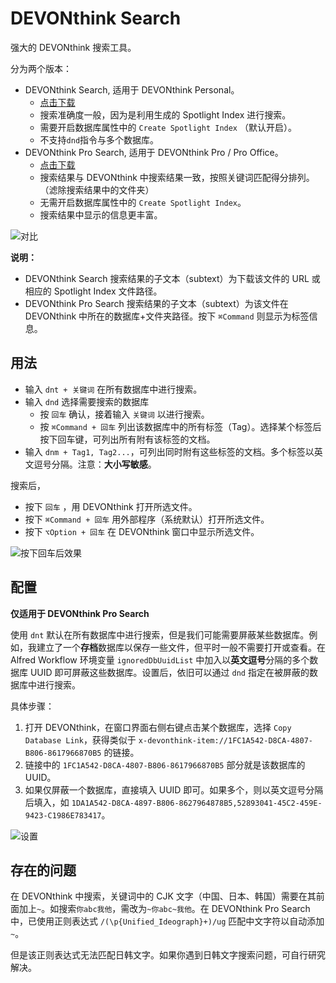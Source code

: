 # DEVONthink Search

强大的 DEVONthink 搜索工具。

分为两个版本：

- DEVONthink Search, 适用于 DEVONthink Personal。
    - [点击下载](https://github.com/mpco/AlfredWorkflow-DEVONthink-Search/releases/download/3.0/DEVONthink.Search.alfredworkflow)
    - 搜索准确度一般，因为是利用生成的 Spotlight Index 进行搜索。
    - 需要开启数据库属性中的 `Create Spotlight Index` （默认开启）。
    - 不支持`dnd`指令与多个数据库。
- DEVONthink Pro Search, 适用于 DEVONthink Pro / Pro Office。
    - [点击下载](https://github.com/mpco/AlfredWorkflow-DEVONthink-Search/releases)
    - 搜索结果与 DEVONthink 中搜索结果一致，按照关键词匹配得分排列。（滤除搜索结果中的文件夹）
    - 无需开启数据库属性中的 `Create Spotlight Index`。
    - 搜索结果中显示的信息更丰富。

![对比](https://user-images.githubusercontent.com/3690653/48790858-3f872c00-ed2b-11e8-8ae6-683ce19cc597.png)

**说明：**

- DEVONthink Search 搜索结果的子文本（subtext）为下载该文件的 URL 或相应的 Spotlight Index 文件路径。
- DEVONthink Pro Search 搜索结果的子文本（subtext）为该文件在 DEVONthink 中所在的数据库+文件夹路径。按下 `⌘Command` 则显示为标签信息。


## 用法

- 输入 `dnt + 关键词` 在所有数据库中进行搜索。
- 输入 `dnd` 选择需要搜索的数据库
    - 按 `回车` 确认，接着输入 `关键词` 以进行搜索。
    - 按 `⌘Command + 回车` 列出该数据库中的所有标签（Tag）。选择某个标签后按下回车键，可列出所有附有该标签的文档。
- 输入 `dnm + Tag1, Tag2...`，可列出同时附有这些标签的文档。多个标签以英文逗号分隔。注意：**大小写敏感**。

搜索后，

* 按下 `回车` ，用 DEVONthink 打开所选文件。
* 按下 `⌘Command + 回车` 用外部程序（系统默认）打开所选文件。
* 按下 `⌥Option + 回车` 在 DEVONthink 窗口中显示所选文件。

![按下回车后效果](https://user-images.githubusercontent.com/3690653/48790940-73625180-ed2b-11e8-89dc-6bf4f6b9e72a.png)

## 配置

**仅适用于 DEVONthink Pro Search**

使用 `dnt` 默认在所有数据库中进行搜索，但是我们可能需要屏蔽某些数据库。例如，我建立了一个**存档**数据库以保存一些文件，但平时一般不需要打开或查看。在 Alfred Workflow 环境变量 `ignoredDbUuidList` 中加入以**英文逗号**分隔的多个数据库 UUID 即可屏蔽这些数据库。设置后，依旧可以通过 `dnd` 指定在被屏蔽的数据库中进行搜索。

具体步骤：

1. 打开 DEVONthink，在窗口界面右侧右键点击某个数据库，选择 `Copy Database Link`，获得类似于 `x-devonthink-item://1FC1A542-D8CA-4807-B806-8617966870B5` 的链接。
2. 链接中的 `1FC1A542-D8CA-4807-B806-8617966870B5` 部分就是该数据库的 UUID。
3. 如果仅屏蔽一个数据库，直接填入 UUID 即可。如果多个，则以英文逗号分隔后填入，如 `1DA1A542-D8CA-4897-B806-8627964878B5,52893041-45C2-459E-9423-C1986E783417`。

![设置](https://user-images.githubusercontent.com/3690653/48790986-9987f180-ed2b-11e8-8f64-846d96fd26b9.png)

## 存在的问题

在 DEVONthink 中搜索，关键词中的 CJK 文字（中国、日本、韩国）需要在其前面加上`~`。如搜索`你abc我他`，需改为`~你abc~我他`。在 DEVONthink Pro Search 中，已使用正则表达式 `/(\p{Unified_Ideograph}+)/ug` 匹配中文字符以自动添加`~`。

但是该正则表达式无法匹配日韩文字。如果你遇到日韩文字搜索问题，可自行研究解决。